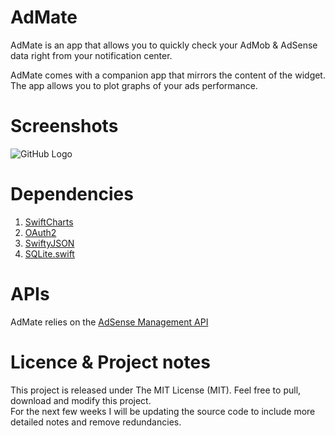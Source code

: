 # AdMate

AdMate is an app that allows you to quickly check your AdMob & AdSense data right from your notification center.  

AdMate comes with a companion app that mirrors the content of the widget. The app allows you to plot graphs of your ads performance.

# Screenshots
![GitHub Logo](http://antonin-linossier.com/github/pictures/test3.png)

# Dependencies
 1. [SwiftCharts](https://github.com/kevinbrewster/SwiftCharts)
 2. [OAuth2](https://github.com/p2/OAuth2)
 3. [SwiftyJSON](https://github.com/SwiftyJSON/SwiftyJSON)
 4. [SQLite.swift](https://github.com/stephencelis/SQLite.swift)
 
# APIs
AdMate relies on the [AdSense Management API](https://developers.google.com/adsense/management/)

# Licence & Project notes
This project is released under The MIT License (MIT). Feel free to pull, download and modify this project.  
For the next few weeks I will be updating the source code to include more detailed notes and remove redundancies.


